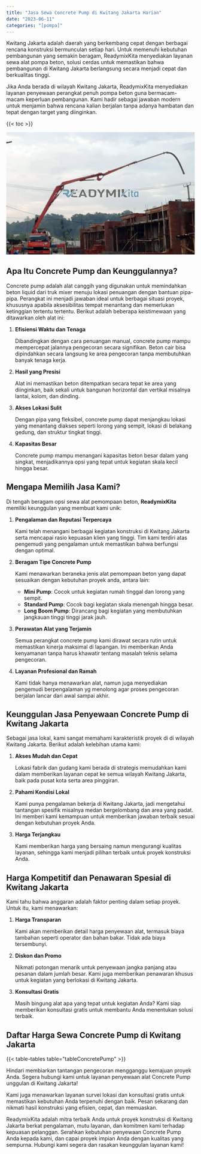 ```yaml
---
title: "Jasa Sewa Concrete Pump di Kwitang Jakarta Harian"
date: "2023-06-11"
categories: "[pompa]"
---
```


Kwitang Jakarta adalah daerah yang berkembang cepat dengan berbagai rencana konstruksi bermunculan setiap hari. Untuk memenuhi kebutuhan pembangunan yang semakin beragam, ReadymixKita menyediakan layanan sewa alat pompa beton, solusi cerdas untuk memastikan bahwa pembangunan di Kwitang Jakarta berlangsung secara menjadi cepat dan berkualitas tinggi.

Jika Anda berada di wilayah Kwitang Jakarta, ReadymixKita menyediakan layanan penyewaan perangkat penuh pompa beton guna bermacam-macam keperluan pembangunan. Kami hadir sebagai jawaban modern untuk menjamin bahwa rencana kalian berjalan tanpa adanya hambatan dan tepat dengan target yang diinginkan.

{{< toc >}}

![Jasa Sewa Concrete Pump di Kwitang Jakarta Harian](/images/pompa/sewa-pompa-04.jpg)

## Apa Itu Concrete Pump dan Keunggulannya?

Concrete pump adalah alat canggih yang digunakan untuk memindahkan beton liquid dari truk mixer menuju lokasi penuangan dengan bantuan pipa-pipa. Perangkat ini menjadi jawaban ideal untuk berbagai situasi proyek, khususnya apabila aksesibilitas tempat menantang dan memerlukan ketinggian tertentu tertentu. Berikut adalah beberapa keistimewaan yang ditawarkan oleh alat ini:

1. **Efisiensi Waktu dan Tenaga**

   Dibandingkan dengan cara penuangan manual, concrete pump mampu mempercepat jalannya pengecoran secara signifikan. Beton cair bisa dipindahkan secara langsung ke area pengecoran tanpa membutuhkan banyak tenaga kerja.

2. **Hasil yang Presisi**

   Alat ini memastikan beton ditempatkan secara tepat ke area yang diinginkan, baik sekali untuk bangunan horizontal dan vertikal misalnya lantai, kolom, dan dinding.

3. **Akses Lokasi Sulit**

   Dengan pipa yang fleksibel, concrete pump dapat menjangkau lokasi yang menantang diakses seperti lorong yang sempit, lokasi di belakang gedung, dan struktur tingkat tinggi.

4. **Kapasitas Besar**

   Concrete pump mampu menangani kapasitas beton besar dalam yang singkat, menjadikannya opsi yang tepat untuk kegiatan skala kecil hingga besar.

## Mengapa Memilih Jasa Kami?

Di tengah beragam opsi sewa alat pemompaan beton, **ReadymixKita** memiliki keunggulan yang membuat kami unik:

1. **Pengalaman dan Reputasi Terpercaya**

   Kami telah menangani berbagai kegiatan konstruksi di Kwitang Jakarta serta mencapai rasio kepuasan klien yang tinggi. Tim kami terdiri atas pengemudi yang pengalaman untuk memastikan bahwa berfungsi dengan optimal.

2. **Beragam Tipe Concrete Pump**

   Kami menawarkan beraneka jenis alat pemompaan beton yang dapat sesuaikan dengan kebutuhan proyek anda, antara lain:
   - **Mini Pump**: Cocok untuk kegiatan rumah tinggal dan lorong yang sempit.
   - **Standard Pump**: Cocok bagi kegiatan skala menengah hingga besar.
   - **Long Boom Pump**: Dirancang bagi kegiatan yang membutuhkan jangkauan tinggi tinggi jarak jauh.

3. **Perawatan Alat yang Terjamin**

   Semua perangkat concrete pump kami dirawat secara rutin untuk memastikan kinerja maksimal di lapangan. Ini memberikan Anda kenyamanan tanpa harus khawatir tentang masalah teknis selama pengecoran.

4. **Layanan Profesional dan Ramah**

   Kami tidak hanya menawarkan alat, namun juga menyediakan pengemudi berpengalaman yg menolong agar proses pengecoran berjalan lancar dari awal sampai akhir.

## Keunggulan Jasa Penyewaan Concrete Pump di Kwitang Jakarta

Sebagai jasa lokal, kami sangat memahami karakteristik proyek di di wilayah Kwitang Jakarta. Berikut adalah kelebihan utama kami:

1. **Akses Mudah dan Cepat**

   Lokasi fabrik dan gudang kami berada di strategis memudahkan kami dalam memberikan layanan cepat ke semua wilayah Kwitang Jakarta, baik pada pusat kota serta area pinggiran.

2. **Pahami Kondisi Lokal**

   Kami punya pengalaman bekerja di Kwitang Jakarta, jadi mengetahui tantangan spesifik misalnya medan bergelombang dan area yang padat. Ini memberi kami kemampuan untuk memberikan jawaban terbaik sesuai dengan kebutuhan proyek Anda.

3. **Harga Terjangkau**

   Kami memberikan harga yang bersaing namun mengurangi kualitas layanan, sehingga kami menjadi pilihan terbaik untuk proyek konstruksi Anda.

## Harga Kompetitif dan Penawaran Spesial di Kwitang Jakarta

Kami tahu bahwa anggaran adalah faktor penting dalam setiap proyek. Untuk itu, kami menawarkan:

1. **Harga Transparan**

   Kami akan memberikan detail harga penyewaan alat, termasuk biaya tambahan seperti operator dan bahan bakar. Tidak ada biaya tersembunyi.

2. **Diskon dan Promo**

   Nikmati potongan menarik untuk penyewaan jangka panjang atau pesanan dalam jumlah besar. Kami juga memberikan penawaran khusus untuk kegiatan yang berlokasi di Kwitang Jakarta.

3. **Konsultasi Gratis**

   Masih bingung alat apa yang tepat untuk kegiatan Anda? Kami siap memberikan konsultasi gratis untuk membantu Anda menentukan solusi terbaik.

## Daftar Harga Sewa Concrete Pump di Kwitang Jakarta

{{< table-tables table="tableConcretePump" >}}

Hindari membiarkan tantangan pengecoran mengganggu kemajuan proyek Anda. Segera hubungi kami untuk layanan penyewaan alat Concrete Pump unggulan di Kwitang Jakarta!

Kami juga menawarkan layanan survei lokasi dan konsultasi gratis untuk memastikan kebutuhan Anda terpenuhi dengan baik. Pesan sekarang dan nikmati hasil konstruksi yang efisien, cepat, dan memuaskan.

ReadymixKita adalah mitra terbaik Anda untuk proyek konstruksi di Kwitang Jakarta berkat pengalaman, mutu layanan, dan komitmen kami terhadap kepuasan pelanggan. Serahkan kebutuhan penyewaan Concrete Pump Anda kepada kami, dan capai proyek impian Anda dengan kualitas yang sempurna. Hubungi kami segera dan rasakan keunggulan layanan kami!